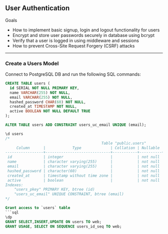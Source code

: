 ## User Authentication

Goals
- How to implement basic signup, login and logout functionality for users
- Encrypt and store user passwords securely in database using bcrypt
- Verify that a user is logged in using middleware and sessions
- How to prevent Cross-Site Request Forgery (CSRF) attacks

---

### Create a Users Model

Connect to PostgreSQL DB and run the following SQL commands:

```sql
CREATE TABLE users (
  id SERIAL NOT NULL PRIMARY KEY,
  name VARCHAR(255) NOT NULL,
  email VARCHAR(255) NOT NULL,
  hashed_password CHAR(60) NOT NULL,
  created_at TIMESTAMP NOT NULL,
  active BOOLEAN NOT NULL DEFAULT TRUE
);

ALTER TABLE users ADD CONSTRAINT users_uc_email UNIQUE (email);

\d users
/*
                                           Table "public.users"
     Column      |            Type             | Collation | Nullable |              Default
-----------------+-----------------------------+-----------+----------+-----------------------------------
 id              | integer                     |           | not null | nextval('users_id_seq'::regclass)
 name            | character varying(255)      |           | not null |
 email           | character varying(255)      |           | not null |
 hashed_password | character(60)               |           | not null |
 created_at      | timestamp without time zone |           | not null |
 active          | boolean                     |           | not null | true
Indexes:
    "users_pkey" PRIMARY KEY, btree (id)
    "users_uc_email" UNIQUE CONSTRAINT, btree (email)
*/

Grant access to `users` table
```sql
\dp
GRANT SELECT,INSERT,UPDATE ON users TO web;
GRANT USAGE, SELECT ON SEQUENCE users_id_seq TO web;
```
